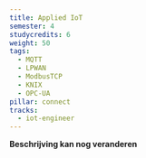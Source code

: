 ```yaml
---
title: Applied IoT
semester: 4
studycredits: 6
weight: 50
tags:
  - MQTT
  - LPWAN
  - ModbusTCP
  - KNIX
  - OPC-UA
pillar: connect
tracks:
  - iot-engineer
---
```


**Beschrijving kan nog veranderen**

